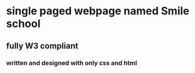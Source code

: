 # single paged webpage named Smile school

## fully W3 compliant

### written and designed with only css and html